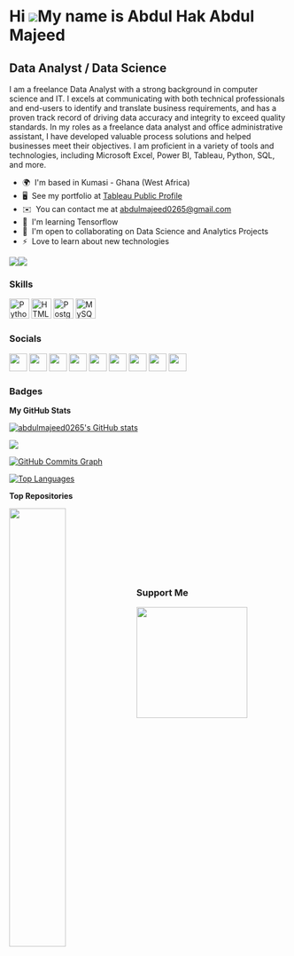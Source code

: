 Hi ![](https://user-images.githubusercontent.com/18350557/176309783-0785949b-9127-417c-8b55-ab5a4333674e.gif)My name is Abdul Hak Abdul Majeed
==============================================================================================================================================

Data Analyst / Data Science
---------------------------

I am a freelance Data Analyst with a strong background in computer science and IT. I excels at communicating with both technical professionals and end-users to identify and translate business requirements, and has a proven track record of driving data accuracy and integrity to exceed quality standards. In my roles as a freelance data analyst and office administrative assistant, I have developed valuable process solutions and helped businesses meet their objectives. I am proficient in a variety of tools and technologies, including Microsoft Excel, Power BI, Tableau, Python, SQL, and more.

* 🌍  I'm based in Kumasi - Ghana (West Africa)
* 🖥️  See my portfolio at [Tableau Public Profile](http://public.tableau.com/app/profile/abdul.majeed5530)
* ✉️  You can contact me at [abdulmajeed0265@gmail.com](mailto:abdulmajeed0265@gmail.com)
* 🧠  I'm learning Tensorflow
* 🤝  I'm open to collaborating on Data Science and Analytics Projects
* ⚡  Love to learn about new technologies

<a href="https://www.github.com/abdulmajeed0265" target="_blank" rel="noreferrer"><img
src="https://img.shields.io/github/followers/abdulmajeed0265?logo=github&style=for-the-badge&color=0891b2&labelColor=1c1917" /></a><a href="https://www.twitter.com/senior_majeed" target="_blank" rel="noreferrer"><img
src="https://img.shields.io/twitter/follow/senior_majeed?logo=twitter&style=for-the-badge&color=0891b2&labelColor=1c1917"
/></a>

### Skills


<p align="left">
<a href="https://www.python.org/" target="_blank" rel="noreferrer"><img src="https://raw.githubusercontent.com/danielcranney/readme-generator/main/public/icons/skills/python-colored.svg" width="36" height="36" alt="Python" /></a>
<a href="https://developer.mozilla.org/en-US/docs/Glossary/HTML5" target="_blank" rel="noreferrer"><img src="https://raw.githubusercontent.com/danielcranney/readme-generator/main/public/icons/skills/html5-colored.svg" width="36" height="36" alt="HTML5" /></a>
<a href="https://www.postgresql.org/" target="_blank" rel="noreferrer"><img src="https://raw.githubusercontent.com/danielcranney/readme-generator/main/public/icons/skills/postgresql-colored.svg" width="36" height="36" alt="PostgreSQL" /></a>
<a href="https://www.mysql.com/" target="_blank" rel="noreferrer"><img src="https://raw.githubusercontent.com/danielcranney/readme-generator/main/public/icons/skills/mysql-colored.svg" width="36" height="36" alt="MySQL" /></a>
</p>


### Socials

<p align="left"> <a href="https://discord.com/users/abdulmajeed0265" target="_blank" rel="noreferrer"><img src="https://raw.githubusercontent.com/danielcranney/readme-generator/main/public/icons/socials/discord.svg" width="32" height="32" /></a> <a href="https://www.facebook.com/abdulhak.abdulmajeed.7" target="_blank" rel="noreferrer"><img src="https://raw.githubusercontent.com/danielcranney/readme-generator/main/public/icons/socials/facebook.svg" width="32" height="32" /></a> <a href="https://www.github.com/abdulmajeed0265" target="_blank" rel="noreferrer"><img src="https://raw.githubusercontent.com/danielcranney/readme-generator/main/public/icons/socials/github-dark.svg" width="32" height="32" /></a> <a href="http://www.instagram.com/abdulhak.abdulmajeed.7" target="_blank" rel="noreferrer"><img src="https://raw.githubusercontent.com/danielcranney/readme-generator/main/public/icons/socials/instagram.svg" width="32" height="32" /></a> <a href="https://www.linkedin.com/in/abdulmajeed0265" target="_blank" rel="noreferrer"><img src="https://raw.githubusercontent.com/danielcranney/readme-generator/main/public/icons/socials/linkedin.svg" width="32" height="32" /></a> <a href="http://www.medium.com/abdulmajeed0265" target="_blank" rel="noreferrer"><img src="https://raw.githubusercontent.com/danielcranney/readme-generator/main/public/icons/socials/medium-dark.svg" width="32" height="32" /></a> <a href="https://www.stackoverflow.com/users/abdulmajeed0265" target="_blank" rel="noreferrer"><img src="https://raw.githubusercontent.com/danielcranney/readme-generator/main/public/icons/socials/stackoverflow.svg" width="32" height="32" /></a> <a href="https://www.twitter.com/@senior_majeed" target="_blank" rel="noreferrer"><img src="https://raw.githubusercontent.com/danielcranney/readme-generator/main/public/icons/socials/twitter.svg" width="32" height="32" /></a> <a href="https://www.youtube.com/c/abdulmajeed" target="_blank" rel="noreferrer"><img src="https://raw.githubusercontent.com/danielcranney/readme-generator/main/public/icons/socials/youtube.svg" width="32" height="32" /></a></p>

### Badges

<b>My GitHub Stats</b>

<a href="http://www.github.com/abdulmajeed0265"><img src="https://github-readme-stats.vercel.app/api?username=abdulmajeed0265&show_icons=true&hide=&count_private=true&title_color=0891b2&text_color=ffffff&icon_color=0891b2&bg_color=1c1917&hide_border=true&show_icons=true" alt="abdulmajeed0265's GitHub stats" /></a>

<a href="http://www.github.com/abdulmajeed0265"><img src="https://github-readme-streak-stats.herokuapp.com/?user=abdulmajeed0265&stroke=ffffff&background=1c1917&ring=0891b2&fire=0891b2&currStreakNum=ffffff&currStreakLabel=0891b2&sideNums=ffffff&sideLabels=ffffff&dates=ffffff&hide_border=true" /></a>

<a href="http://www.github.com/abdulmajeed0265"><img src="https://github-readme-activity-graph.cyclic.app/graph?username=abdulmajeed0265&bg_color=1c1917&color=ffffff&line=0891b2&point=ffffff&area_color=1c1917&area=true&hide_border=true&custom_title=GitHub%20Commits%20Graph" alt="GitHub Commits Graph" /></a>

<a href="https://github.com/abdulmajeed0265" align="left"><img src="https://github-readme-stats.vercel.app/api/top-langs/?username=abdulmajeed0265&langs_count=10&title_color=0891b2&text_color=ffffff&icon_color=0891b2&bg_color=1c1917&hide_border=true&locale=en&custom_title=Top%20%Languages" alt="Top Languages" /></a>

<b>Top Repositories</b>

<div width="100%" align="center"><a href="https://github.com/abdulmajeed0265/epl_data_analytics" align="left"><img align="left" width="45%" src="https://github-readme-stats.vercel.app/api/pin/?username=abdulmajeed0265&repo=epl_data_analytics&title_color=0891b2&text_color=ffffff&icon_color=0891b2&bg_color=1c1917&hide_border=true&locale=en" /></a></div><br /><br /><br /><br /><br /><br /><br />

### Support Me

<a href="https://www.buymeacoffee.com/abdulmajeed0265"><img src="https://cdn.buymeacoffee.com/buttons/v2/default-yellow.png" width="200" /></a>
